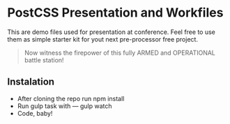 # PostCSS Presentation and Workfiles
This are demo files used for presentation at conference. Feel  free to use them  as simple starter kit for yout next pre-processor free project.    
> Now witness the firepower of this fully ARMED and OPERATIONAL battle station!

## Instalation

-   After cloning the repo run npm install
-   Run gulp task with — gulp watch
-   Code, baby!